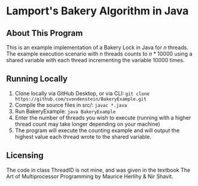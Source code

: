 Lamport's Bakery Algorithm in Java
==================

## About This Program

This is an example implementation of a Bakery Lock in Java for _n_ threads. The example execution scenario with _n_ threads counts to _n_ * 10000 using a shared variable with each thread incrementing the variable 10000 times.

## Running Locally

1. Clone locally via GitHub Desktop, or via CLI: 
`git clone https://github.com/svondenstein/BakeryExample.git`
2. Compile the source files in src/: `javac *.java`
3. Run BakeryExample: `java BakeryExample`
4. Enter the number of threads you wish to execute (running with a higher thread count may take longer depending on your machine)
5. The program will execute the counting example and will output the highest value each thread wrote
to the shared variable.

## Licensing

The code in class ThreadID is not mine, and was given in the textbook The Art of Multiprocessor Programming by Maurice Herlihy & Nir Shavit.